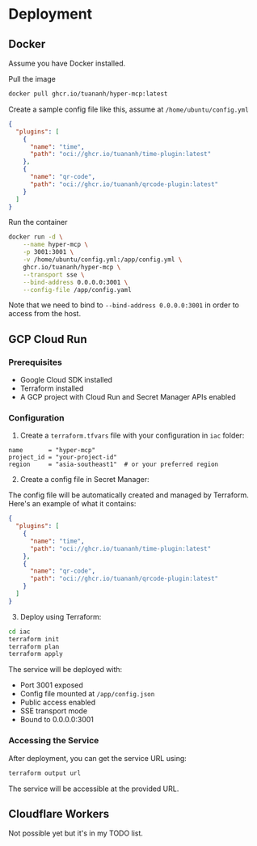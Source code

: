 Deployment
==========

## Docker

Assume you have Docker installed.

Pull the image

```sh
docker pull ghcr.io/tuananh/hyper-mcp:latest
```

Create a sample config file like this, assume at `/home/ubuntu/config.yml`

```json
{
  "plugins": [
    {
      "name": "time",
      "path": "oci://ghcr.io/tuananh/time-plugin:latest"
    },
    {
      "name": "qr-code",
      "path": "oci://ghcr.io/tuananh/qrcode-plugin:latest"
    }
  ]
}
```

Run the container

```sh
docker run -d \
    --name hyper-mcp \
    -p 3001:3001 \
    -v /home/ubuntu/config.yml:/app/config.yml \
    ghcr.io/tuananh/hyper-mcp \
    --transport sse \
    --bind-address 0.0.0.0:3001 \
    --config-file /app/config.yaml
```

Note that we need to bind to `--bind-address 0.0.0.0:3001` in order to access from the host.

## GCP Cloud Run

### Prerequisites
- Google Cloud SDK installed
- Terraform installed
- A GCP project with Cloud Run and Secret Manager APIs enabled

### Configuration

1. Create a `terraform.tfvars` file with your configuration in `iac` folder:

```hcl
name       = "hyper-mcp"
project_id = "your-project-id"
region     = "asia-southeast1"  # or your preferred region
```

2. Create a config file in Secret Manager:

The config file will be automatically created and managed by Terraform. Here's an example of what it contains:

```json
{
  "plugins": [
    {
      "name": "time",
      "path": "oci://ghcr.io/tuananh/time-plugin:latest"
    },
    {
      "name": "qr-code",
      "path": "oci://ghcr.io/tuananh/qrcode-plugin:latest"
    }
  ]
}
```

3. Deploy using Terraform:

```sh
cd iac
terraform init
terraform plan
terraform apply
```

The service will be deployed with:
- Port 3001 exposed
- Config file mounted at `/app/config.json`
- Public access enabled
- SSE transport mode
- Bound to 0.0.0.0:3001

### Accessing the Service

After deployment, you can get the service URL using:

```sh
terraform output url
```

The service will be accessible at the provided URL.

## Cloudflare Workers

Not possible yet but it's in my TODO list.